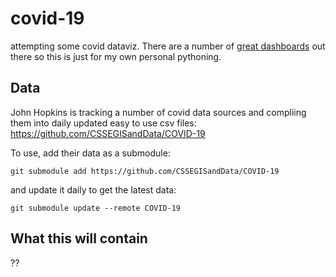 # covid-19
attempting some covid dataviz. There are a number of [great dashboards](https://www.arcgis.com/apps/opsdashboard/index.html#/bda7594740fd40299423467b48e9ecf6) out there so this is just for my own personal pythoning.

## Data

John Hopkins is tracking a number of covid data sources and compliing them into daily updated easy to use csv files:
https://github.com/CSSEGISandData/COVID-19

To use, add their data as a submodule:

`git submodule add https://github.com/CSSEGISandData/COVID-19`

and update it daily to get the latest data:

`git submodule update --remote COVID-19`

## What this will contain

??
